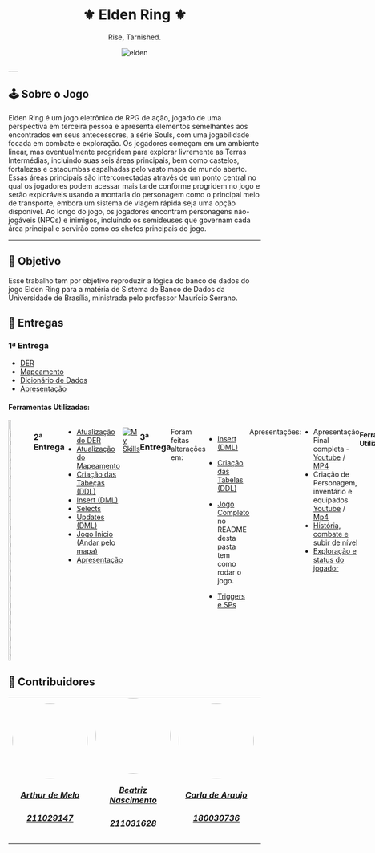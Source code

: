 <h1 align="center">⚜️ Elden Ring ⚜️</h1>

<div align="center">
  Rise, Tarnished.
  
![elden](https://github.com/user-attachments/assets/0476e059-be64-4f14-8dd8-413f8670187f)
</div>
___

## 🕹 Sobre o Jogo
Elden Ring é um jogo eletrônico de RPG de ação, jogado de uma perspectiva em terceira pessoa e apresenta elementos semelhantes aos encontrados em seus antecessores, a série Souls, com uma jogabilidade focada em combate e exploração. Os jogadores começam em um ambiente linear, mas eventualmente progridem para explorar livremente as Terras Intermédias, incluindo suas seis áreas principais, bem como castelos, fortalezas e catacumbas espalhadas pelo vasto mapa de mundo aberto. Essas áreas principais são interconectadas através de um ponto central no qual os jogadores podem acessar mais tarde conforme progridem no jogo e serão exploráveis ​​usando a montaria do personagem como o principal meio de transporte, embora um sistema de viagem rápida seja uma opção disponível. Ao longo do jogo, os jogadores encontram personagens não-jogáveis (NPCs) e inimigos, incluindo os semideuses que governam cada área principal e servirão como os chefes principais do jogo.
___

## 📜 Objetivo

Esse trabalho tem por objetivo reproduzir a lógica do banco de dados do jogo Elden Ring para a matéria de Sistema de Banco de Dados da Universidade de Brasília, ministrada pelo professor 
Maurício Serrano.

## 💎 Entregas
### 1ª Entrega 

* [DER](https://github.com/SBD1/2024.1-Elden-Ring/blob/main/docs/DER/DERv6-Final.png)
* [Mapeamento](https://github.com/SBD1/2024.1-Elden-Ring/blob/main/docs/Mapeamento/mapeamento_final.png)
* [Dicionário de Dados](https://github.com/SBD1/2024.1-Elden-Ring/blob/main/docs/DicionarioDados-EldenRing.pdf)
* [Apresentação](https://youtu.be/X5gtIR1n0aY)

#### Ferramentas Utilizadas:

<div style="display:flex;">
  <img src="https://github.com/user-attachments/assets/2e834e79-9d7c-45dc-9ea6-f93579a7e6fc" alt="images__1_-removebg-preview" style="width:10%; height:auto;">
  
### 2ª Entrega 
* [Atualização do DER](https://github.com/SBD1/2024.1-Elden-Ring/blob/main/docs/DER/DERv6-Final-Corrigido.drawio.png)
* [Atualização do Mapeamento](https://github.com/SBD1/2024.1-Elden-Ring/blob/main/docs/Mapeamento/mapeamento_final_corrigido.drawio.png)
* [Criação das Tabeças (DDL)](https://github.com/SBD1/2024.1-Elden-Ring/blob/main/docs/DDL/ddl1.0.sql)
* [Insert (DML)](https://github.com/SBD1/2024.1-Elden-Ring/blob/main/docs/DML/Inserir.sql)
* [Selects](https://github.com/SBD1/2024.1-Elden-Ring/blob/main/docs/Selects/Selects.sql)
* [Updates (DML)](https://github.com/SBD1/2024.1-Elden-Ring/blob/main/docs/DML/Update.sql)
* [Jogo Inicio (Andar pelo mapa)](https://github.com/SBD1/2024.1-Elden-Ring/tree/main/jogo)
* [Apresentação](https://youtu.be/8GZPNs6pBgc)

[![My Skills](https://skillicons.dev/icons?i=postgresql,python&theme=light)](https://skillicons.dev)

### 3ª Entrega 
Foram feitas alterações em:
* [Insert (DML)](https://github.com/SBD1/2024.1-Elden-Ring/blob/main/docs/DML/Inserir.sql)
* [Criação das Tabelas (DDL)](https://github.com/SBD1/2024.1-Elden-Ring/blob/main/docs/DDL/ddl1.0.sql)

* [Jogo Completo](https://github.com/SBD1/2024.1-Elden-Ring/tree/main/jogo) no README desta pasta tem como rodar o jogo.
* [Triggers e SPs](docs/Triggers-SPs)

Apresentações:
* Apresentação Final completa - [Youtube](https://youtu.be/kPRpKOofSFU) / [MP4](apresentacao-modulo3.7z)
* Criação de Personagem, inventário e equipados [Youtube](https://www.youtube.com/watch?v=yNuCA3SaW54&feature=youtu.be) / [Mp4](https://github.com/SBD1/2024.1-Elden-Ring/blob/main/BD1%20Elden%20Ring%20-%20Cria%C3%A7%C3%A3o%20de%20Personagem%2C%20inventario%20e%20equipados.mp4)
* [História, combate e subir de nível](historia-combate-lvl-up.mp4)
* [Exploração e status do jogador](exploracao-status.mp4)

#### Ferramentas Utilizadas:

[![My Skills](https://skillicons.dev/icons?i=postgresql,python&theme=light)](https://skillicons.dev)

## Configurações do Banco

1. Instale o Alembic

```bash
# Atualizar a lista de pacotes
sudo apt update

# Instalar Python e pip
sudo apt install python3 python3-pip

# Instalar o Alembic usando pip
pip3 install alembic

# Verificar a instalação do Alembic
alembic --version
``` 

2. Atualize o arquivo env.py com suas credenciais do postgres
OBS.: Crie um novo banco e não esqueça de trocar "database_name" pelo nome do banco que você criou. O username e a password são as suas credenciais do postgres

```bash
config.set_main_option('sqlalchemy.url', 'postgresql+psycopg2://username:password@localhost:5432/database_name')
```

3. Atualize o arquivo env.py com suas credenciais do postgres

```bash
sqlalchemy.url = postgresql+psycopg2://username:password@localhost:5432/database_name
```

## Para realizar novas migrações

1. Atualize o arquivo models de acordo com o que você precisa
2. Gere uma nova versão 

```bash
alembic revision --autogenerate -m "descricao"
```

3. Realize a migração

```bash
alembic upgrade head
```

</div>

## 👾 Contribuidores

<div align="center">
<table style="margin-left: auto; margin-right: auto;">
    <tr>
        <td align="center">
            <a href="https://github.com/arthurmlv">
                <img style="border-radius: 50%;" src="https://github.com/arthurmlv.png" width="150px;"/>
                <h5 class="text-center"> Arthur de Melo  </h5>
                <h5 class="text-center"> 211029147 </h5>
            </a>
        </td>
        <td align="center">
            <a href="https://github.com/Beatrizvn">
                <img style="border-radius: 50%;" src="https://github.com/Beatrizvn.png" width="150px;"/>
                <h5 class="text-center">Beatriz Nascimento <br> </h5>
                <h5 class="text-center"> 211031628 </h5>
            </a>
        </td>
       <td align="center">
            <a href="https://github.com/ccarlaa">
                <img style="border-radius: 50%;" src="https://github.com/ccarlaa.png" width="150px;"/>
                <h5 class="text-center">Carla de Araujo  <br></h5>
                <h5 class="text-center"> 180030736 </h5>
            </a>
        </td>
      <td align="center">
            <a href="https://github.com/manuziny">
                <img style="border-radius: 50%;" src="https://github.com/manuziny.png" width="150px;"/>
                <h5 class="text-center"> Geovanna Maciel <br> </h5>
                <h5 class="text-center"> 202016328 </h5>
            </a>
        </td>
    </tr>
</table>

